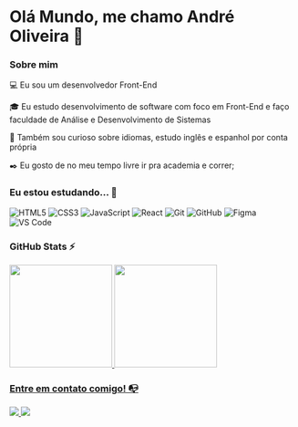 # Olá Mundo, me chamo André Oliveira 👋

### Sobre mim

💻 Eu sou um desenvolvedor Front-End

🎓 Eu estudo desenvolvimento de software com foco em Front-End e faço faculdade de Análise e Desenvolvimento de Sistemas

🔎 Também sou curioso sobre idiomas, estudo inglês e espanhol por conta própria

✒️ Eu gosto de no meu tempo livre ir pra academia e correr;

### Eu estou estudando... 🧩
<!-- (Aqui você pode adicionar tecnologias que está estudando, inclusive para aumentar essa lista você listamos algumas das tecnologias ensinadas na nossa [Assinatura On Demand](https://cubos.academy/cubosondemand)) -->

![HTML5](https://img.shields.io/badge/html5-%23E34F26.svg?style=for-the-badge&logo=html5&logoColor=white)
![CSS3](https://img.shields.io/badge/css3-%231572B6.svg?style=for-the-badge&logo=css3&logoColor=white)
![JavaScript](https://img.shields.io/badge/javascript-%23323330.svg?style=for-the-badge&logo=javascript&logoColor=%23F7DF1E)
![React](https://img.shields.io/badge/react-%2320232a.svg?style=for-the-badge&logo=react&logoColor=%2361DAFB)
![Git](https://img.shields.io/badge/git-%23F05033.svg?style=for-the-badge&logo=git&logoColor=white)
![GitHub](https://img.shields.io/badge/github-%23121011.svg?style=for-the-badge&logo=github&logoColor=white)
![Figma](https://img.shields.io/badge/figma-%23F24E1E.svg?style=for-the-badge&logo=figma&logoColor=white)
![VS Code](https://img.shields.io/badge/VS%20Code-0078d7.svg?style=for-the-badge&logo=visual-studio-code&logoColor=white)

<!-- (Para adicionar novas tecnologias insira ![Nome da Tecnologia](https://img.shields.io/badge/-[Nome da tecnologia]-[Cor do fundo]?style=flat-square&logo=[Nome da tecnologia])) -->

<!--
Substitua o usuário lbguilherme pelo seu usuário no GitHub.
-->

### GitHub Stats ⚡
<div>
<a href="https://github.com/drean41">
<img height="180em" src="https://github-readme-stats.vercel.app/api/top-langs/?username=drean41&layout=compact&langs_count=7&theme=dracula"/>
<img height="180em" src="https://github-readme-stats.vercel.app/api?username=drean41&show_icons=true&theme=dracula&include_all_commits=true&count_private=true"/>
</div>

### Entre em contato comigo! 📭
<div>
  <a href="https://www.linkedin.com/in/andreoliveira41" target="_blank">        <img src="https://img.shields.io/badge/-LinkedIn-%230077B5?style=for-the-badge&logo=linkedin&logoColor=white" target="_blank">
  </a>  
  <a href="https://instagram.com/_andre_lm" target="_blank"> 
    <img src="https://img.shields.io/badge/-Instagram-%23E4405F?style=for-the-badge&logo=instagram&logoColor=white" target="_blank">
  </a>
</div>
